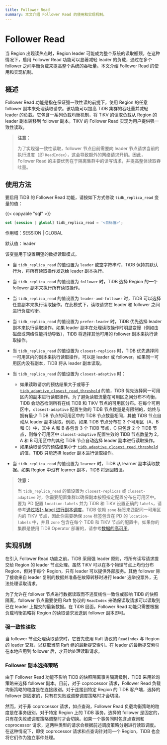 ```yaml
---
title: Follower Read
summary: 本文介绍 Follower Read 的使用和实现机制。
---
```


# Follower Read

当 Region 出现读热点时，Region leader 可能成为整个系统的读取瓶颈。在这种情况下，启用 Follower Read 功能可以显著减轻 leader 的负载，通过在多个 follower 之间平衡负载来提高整个系统的吞吐量。本文介绍 Follower Read 的使用和实现机制。

## 概述

Follower Read 功能是指在保证强一致性读的前提下，使用 Region 的任意 follower 副本来处理读取请求。该功能可以提高 TiDB 集群的吞吐量并减轻 leader 的负载。它包含一系列负载均衡机制，将 TiKV 的读取负载从 Region 的 leader 副本转移到 follower 副本。TiKV 的 Follower Read 实现为用户提供强一致性读取。

> **注意：**
>
> 为了实现强一致性读取，follower 节点目前需要向 leader 节点请求当前的执行进度（即 `ReadIndex`），这会导致额外的网络请求开销。因此，Follower Read 的主要优势在于隔离集群中的读写请求，并提高整体读取吞吐量。

## 使用方法

要启用 TiDB 的 Follower Read 功能，请按如下方式修改 `tidb_replica_read` 变量的值：

{{< copyable "sql" >}}

```sql
set [session | global] tidb_replica_read = '<目标值>';
```

作用域：SESSION | GLOBAL

默认值：leader

该变量用于设置期望的数据读取模式。

- 当 `tidb_replica_read` 的值设置为 `leader` 或空字符串时，TiDB 保持其默认行为，将所有读取操作发送给 leader 副本执行。
- 当 `tidb_replica_read` 的值设置为 `follower` 时，TiDB 选择 Region 的一个 follower 副本来执行所有读取操作。
- 当 `tidb_replica_read` 的值设置为 `leader-and-follower` 时，TiDB 可以选择任意副本来执行读取操作。在此模式下，读取请求在 leader 和 follower 之间进行负载均衡。
- 当 `tidb_replica_read` 的值设置为 `prefer-leader` 时，TiDB 优先选择 leader 副本来执行读取操作。如果 leader 副本在处理读取操作时明显变慢（例如由磁盘或网络性能抖动导致），TiDB 将选择其他可用的 follower 副本来执行读取操作。
- 当 `tidb_replica_read` 的值设置为 `closest-replicas` 时，TiDB 优先选择同一可用区内的副本来执行读取操作，可以是 leader 或 follower。如果同一可用区内没有副本，TiDB 将从 leader 副本读取。
- 当 `tidb_replica_read` 的值设置为 `closest-adaptive` 时：

    - 如果读取请求的预估结果大于或等于 [`tidb_adaptive_closest_read_threshold`](/system-variables.md#tidb_adaptive_closest_read_threshold-new-in-v630) 的值，TiDB 优先选择同一可用区内的副本进行读取操作。为了避免读取流量在可用区之间分布不均衡，TiDB 会动态检测所有在线 TiDB 和 TiKV 节点的可用区分布。在每个可用区中，`closest-adaptive` 配置生效的 TiDB 节点数量是有限制的，始终与拥有最少 TiDB 节点的可用区中的 TiDB 节点数量相同，其他 TiDB 节点自动从 leader 副本读取。例如，如果 TiDB 节点分布在 3 个可用区（A、B 和 C）中，其中 A 和 B 各包含 3 个 TiDB 节点，C 只包含 2 个 TiDB 节点，则每个可用区中 `closest-adaptive` 配置生效的 TiDB 节点数量为 2，A 和 B 可用区中的其他 TiDB 节点自动选择 leader 副本进行读取操作。
    - 如果读取请求的预估结果小于 [`tidb_adaptive_closest_read_threshold`](/system-variables.md#tidb_adaptive_closest_read_threshold-new-in-v630) 的值，TiDB 只能选择 leader 副本进行读取操作。

- 当 `tidb_replica_read` 的值设置为 `learner` 时，TiDB 从 learner 副本读取数据。如果 Region 中没有 learner 副本，TiDB 将返回错误。

<CustomContent platform="tidb">

> **注意：**
>
> 当 `tidb_replica_read` 的值设置为 `closest-replicas` 或 `closest-adaptive` 时，你需要配置集群以确保副本按照指定配置分布在可用区中。要为 PD 配置 `location-labels` 并为 TiDB 和 TiKV 设置正确的 `labels`，请参考[通过拓扑 label 进行副本调度](/schedule-replicas-by-topology-labels.md)。TiDB 依赖 `zone` 标签来匹配同一可用区内的 TiKV 节点，因此你需要确保 `zone` 标签包含在 PD 的 `location-labels` 中，并且 `zone` 包含在每个 TiDB 和 TiKV 节点的配置中。如果你的集群是使用 TiDB Operator 部署的，请参考[数据的高可用](https://docs.pingcap.com/tidb-in-kubernetes/v1.4/configure-a-tidb-cluster#high-availability-of-data)。

</CustomContent>

## 实现机制

在引入 Follower Read 功能之前，TiDB 采用强 leader 原则，将所有读写请求提交给 Region 的 leader 节点处理。虽然 TiKV 可以在多个物理节点上均匀分布 Region，但对于每个 Region，只有 leader 可以提供外部服务。其他 follower 除了接收来自 leader 复制的数据并准备在故障转移时进行 leader 选举投票外，无法处理读取请求。

为了允许在 follower 节点进行数据读取而不违反线性一致性或影响 TiDB 的快照隔离，follower 节点需要使用 Raft 协议的 `ReadIndex` 来确保读取请求可以读取到已在 leader 上提交的最新数据。在 TiDB 层面，Follower Read 功能只需要根据负载均衡策略将 Region 的读取请求发送到 follower 副本即可。

### 强一致性读取

当 follower 节点处理读取请求时，它首先使用 Raft 协议的 `ReadIndex` 与 Region 的 leader 交互，以获取当前 Raft 组的最新提交索引。在 leader 的最新提交索引在本地应用到 follower 后，才开始处理读取请求。

### Follower 副本选择策略

由于 Follower Read 功能不影响 TiDB 的快照隔离事务隔离级别，TiDB 采用轮询策略来选择 follower 副本。目前，对于 coprocessor 请求，Follower Read 负载均衡策略的粒度是在连接级别。对于连接到特定 Region 的 TiDB 客户端，选择的 follower 是固定的，只有在失败或调整调度策略时才会切换。

然而，对于非 coprocessor 请求，如点查询，Follower Read 负载均衡策略的粒度是在事务级别。对于特定 Region 上的 TiDB 事务，选择的 follower 是固定的，只有在失败或调度策略调整时才会切换。如果一个事务同时包含点查询和 coprocessor 请求，这两种类型的请求会根据前述调度策略分别进行读取调度。在这种情况下，即使 coprocessor 请求和点查询针对同一个 Region，TiDB 也会将它们作为独立事件处理。
